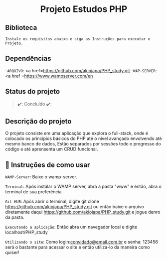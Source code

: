 <h1 align = "center" > Projeto Estudos PHP </h1>


## Biblioteca ##
```
Instale os requisitos abaixo e siga as Instruções para executar o Projeto.
```



## Dependências 

-`ARQUIVO`: <a href=https://github.com/akiojapa/PHP_study.git</a>
-`WAP-SERVER`: <a href =https://www.wampserver.com/en</a>




## Status do projeto 
> ✔️: Concluído ✔️:


## Descrição do projeto 

O projeto consiste em uma aplicação que explora o full-stack, onde é colocado os princípios básicos do PHP até o nível avançado envolvendo até mesmo banco de dados,
Estão separados por sessões todo o progresso do código e até aprensenta um CRUD funcional.

## :hammer: Instruções de como usar

`WAMP-Server`: Baixe o wamp-server.

`Terminal`: Após instalar o WAMP server, abra a pasta "www" e então, abra o terminal de sua preferência

`Git-HUB`: Após abrir o terminal, digite git clone https://github.com/akiojapa/PHP_study.git ou então baixe o arquivo diretamente daqui https://github.com/akiojapa/PHP_study.git
e jogue denro da pasta.

`Executando a aplicação`: Então abra um navegador local e digite localhost/PHP_study

`Utilizando o site`: Como login:convidado@email.com.br e senha: 123456 será o bastante para acessar o site e então utiliza-lo da maneira como quiser!
  


##

